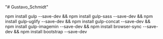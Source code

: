 "# Gustavo_Schmidt" 

<!-- Gulpfile -->
npm install gulp --save-dev && npm install gulp-sass --save-dev && npm install gulp-uglify --save-dev && npm install gulp-concat --save-dev && npm install gulp-imagemin --save-dev && npm install browser-sync --save-dev && npm install bootstrap --save-dev

